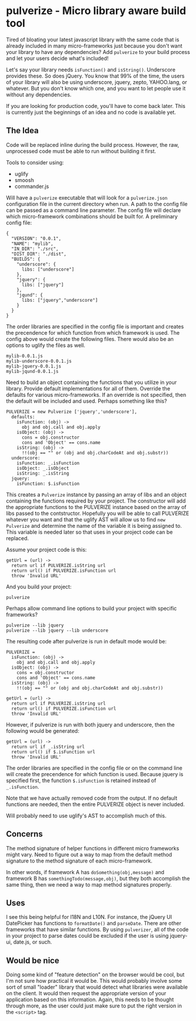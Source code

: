 # pulverize - Micro library aware build tool

Tired of bloating your latest javascript library with the same code that is already included in many micro-frameworks
just because you don't want your library to have any dependencies? Add `pulverize` to your build process and let
your users decide what's included! 

Let's say your library needs `isFunction()` and `isString()`. Underscore provides these. So does jQuery. You know that
99% of the time, the users of your library will also be using underscore, jquery, zepto, YAHOO.lang, or whatever. But you don't know
which one, and you want to let people use it without any dependencies. 

If you are looking for production code, you'll have to come back later. This is currently just the beginnings of 
an idea and no code is available yet.

## The Idea

Code will be replaced inline during the build process. However, the raw, unprocessed code must be able to run without
building it first.

Tools to consider using:

* uglify
* smoosh
* commander.js

Will have a `pulverize` executable that will look for a `pulverize.json` configuration file in the current directory
when run. A path to the config file can be passed as a command line parameter. The config file will declare which
micro-framework combinations should be built for. A preliminary config file:

    {
      "VERSION": "0.0.1",
      "NAME": "mylib",
      "IN_DIR": "./src",
      "DIST_DIR": "./dist",
      "BUILDS": {
        "underscore": {
          libs: ["underscore"]
        },
        "jquery": {
          libs: ["jquery"]
        },
        "jqund": {
          libs: ["jquery","underscore"]
        }
      }
    }


The order libraries are specified in the config file is important and creates the precendence for which function 
from which framework is used. The config above would create the following files. There would also be an options 
to uglify the files as well.

    mylib-0.0.1.js
    mylib-underscore-0.0.1.js
    mylib-jquery-0.0.1.js
    mylib-jqund-0.0.1.js

Need to build an object containing the functions that you utilize in your library. Provide default implementations
for all of them. Override the defaults for various micro-frameworks. If an override is not specified, then the 
default will be included and used. Perhaps something like this?

    PULVERIZE = new Pulverize ['jquery','underscore'],
      defaults:
        isFunction: (obj) ->
          obj and obj.call and obj.apply
        isObject: (obj) ->
          cons = obj.constructor
          cons and 'Object' == cons.name
        isString: (obj) ->
          !!(obj == "" or (obj and obj.charCodeAt and obj.substr))    
      underscore:
        isFunction: _.isFunction
        isObject: _.isObject
        isString: _.isString
      jquery:
        isFunction: $.isFunction

This creates a `Pulverize` instance by passing an array of libs and an object containing the functions required by
your project. The constructor will add the appropriate functions to the PULVERIZE instance based on the array of 
libs passed to the contstructor.  Hopefully you will be able to call PULVERIZE whatever you want and that the
uglify AST will allow us to find `new Pulverize` and determine the name of the variable it is being assigned to.
This variable is needed later so that uses in your project code can be replaced.

Assume your project code is this:

    getUrl = (url) ->
      return url if PULVERIZE.isString url
      return url() if PULVERIZE.isFunction url
      throw 'Invalid URL'

And you build your project:

    pulverize

Perhaps allow command line options to build your project with specific frameworks?

    pulverize --lib jquery
    pulverize --lib jquery --lib underscore

The resulting code after pulverize is run in default mode would be:

    PULVERIZE = 
      isFunction: (obj) ->
        obj and obj.call and obj.apply
      isObject: (obj) ->
        cons = obj.constructor
        cons and 'Object' == cons.name
      isString: (obj) ->
        !!(obj == "" or (obj and obj.charCodeAt and obj.substr))    

    getUrl = (url) ->
      return url if PULVERIZE.isString url
      return url() if PULVERIZE.isFunction url
      throw 'Invalid URL'

However, if pulverize is run with both jquery and underscore, then the following would
be generated:

    getUrl = (url) ->
      return url if _.isString url
      return url() if $.isFunction url
      throw 'Invalid URL'

The order libraries are specified in the config file or on the command line will create
the precendence for which function is used. Because jquery is specified first, the
function `$.isFunction` is retained instead of `_.isFunction`.

Note that we have actually removed code from the output. If no default functions are
needed, then the entire PULVERIZE object is never included.

Will probably need to use uglify's AST to accomplish much of this.

## Concerns

The method signature of helper functions in different micro frameworks might vary. Need
to figure out a way to map from the default method signature to the method signature of
each micro-framework.

In other words, if framework A has `doSomething(obj,message)` and framework B has
`somethingTodo(message,obj)`, but they both accomplish the same thing, then we need a
way to map method signatures properly.

## Uses

I see this being helpful for I18N and L10N. For instance, the jQuery UI DatePicker has
functions to `formatDate()` and `parseDate`. There are other frameworks that have
similar functions. By using `pulverizer`, all of the code in your project to parse
dates could be excluded if the user is using jquery-ui, date.js, or such.

## Would be nice

Doing some kind of "feature detection" on the browser would be cool, but I'm not sure
how practical it would be. This would probably involve some sort of small "loader"
library that would detect what libraries were available on the client. It would then
request the appropriate version of your application based on this information. Again,
this needs to be thought through more, as the user could just make sure to put the
right version in the `<script>` tag.

